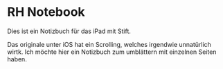 # RH Notebook

Dies ist ein Notizbuch für das iPad mit Stift.

Das originale unter iOS hat ein Scrolling, welches irgendwie unnatürlich wirtk. Ich möchte hier ein Notizbuch zum umblättern mit einzelnen Seiten haben.